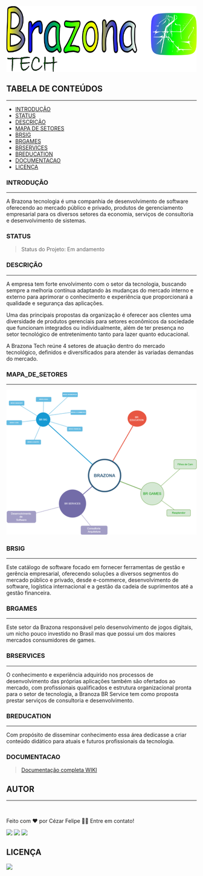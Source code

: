 <img src="./assets/brazona 800x276-v2.png">

## TABELA DE CONTEÚDOS
---

 <!--ts-->
   * [INTRODUÇÃO](#INTRODUÇÃO)
   * [STATUS](#STATUS)
   * [DESCRIÇÃO](#DESCRIÇÃO)
   * [MAPA DE SETORES](#MAPA_DE_SETORES)
   * [BRSIG](#BRSIG)
   * [BRGAMES](#BRGAMES)
   * [BRSERVICES](#BRSERVICES)
   * [BREDUCATION](#BREDUCATION)
   * [DOCUMENTACAO](#DOCUMENTACAO)
   * [LICENÇA](#LICENÇA)
<!--te-->

### INTRODUÇÃO
---

A Brazona tecnologia é uma companhia de desenvolvimento de software oferecendo ao mercado público e privado, produtos de gerenciamento empresarial para os diversos setores da economia, serviços de consultoria e desenvolvimento de sistemas.

### STATUS

> Status do Projeto: Em andamento

### DESCRIÇÃO
---

A empresa tem forte envolvimento com o setor da tecnologia, buscando sempre a melhoria contínua adaptando às mudanças do mercado interno e externo para aprimorar o conhecimento e experiência que proporcionará a qualidade e segurança das aplicações.

Uma das principais propostas da organização é oferecer aos clientes uma diversidade de produtos gerenciais para setores econômicos da sociedade que funcionam integrados ou individualmente, além de ter presença no setor tecnológico de entretenimento tanto para lazer quanto educacional.

A Brazona Tech reúne 4 setores de atuação dentro do mercado tecnológico, definidos e  diversificados para atender às variadas demandas do mercado.


### MAPA_DE_SETORES
---

<img src="./assets/Mapa_Setores_Brazona_Tech.png">

### BRSIG
---

Este catálogo de software focado em fornecer ferramentas de gestão e gerência empresarial, oferecendo soluções a diversos segmentos do mercado público e privado, desde e-commerce, desenvolvimento de software, logística internacional e a gestão da cadeia de suprimentos até a gestão financeira.

### BRGAMES
---

Este setor da Brazona responsável pelo desenvolvimento de jogos digitais, um nicho pouco investido no Brasil mas que possui um dos maiores mercados consumidores de games.

### BRSERVICES
---

O conhecimento e experiência adquirido nos processos de desenvolvimento das próprias aplicações também são ofertados ao mercado, com profissionais qualificados e estrutura organizacional pronta para o setor de tecnologia, a Branoza BR Service tem como proposta prestar serviços de consultoria e desenvolvimento.

### BREDUCATION
---

Com propósito de disseminar conhecimento essa área dedicasse a criar conteúdo didático para atuais e futuros profissionais da tecnologia.

### DOCUMENTACAO

> [Documentação completa WIKI](https://github.com/brazona/.github/wiki)

## **AUTOR**
---

<img style="border-radius: 50%;" src="https://avatars.githubusercontent.com/u/29206101?v=4" width="100px;" alt=""/>

Feito com ❤️ por Cézar Felipe 👋🏽 Entre em contato!

 <a href="https://www.instagram.com/cezar_felpis/" target="_blank"><img src="https://img.shields.io/badge/-Instagram-%23E4405F?style=for-the-badge&logo=instagram&logoColor=white" target="_blank"></a>
  <a href = "mailto:cezarfelipe2008@outlook.com"><img src="https://img.shields.io/badge/-Gmail-%23333?style=for-the-badge&logo=gmail&logoColor=white" target="_blank"></a>
  <a href="https://www.linkedin.com/in/cezarfelipedasilva/" target="_blank"><img src="https://img.shields.io/badge/-LinkedIn-%230077B5?style=for-the-badge&logo=linkedin&logoColor=white" target="_blank"></a> 
    
## LICENÇA
<a href="https://github.com/CezarFelipe/micro-service-springcloud/blob/main/LICENSE" target="_blank"><img src="https://img.shields.io/badge/license-MIT-green" target="_blank"></a>

<!--


**Here are some ideas to get you started:**

🙋‍♀️ A short introduction - what is your organization all about?
🌈 Contribution guidelines - how can the community get involved?
👩‍💻 Useful resources - where can the community find your docs? Is there anything else the community should know?
🍿 Fun facts - what does your team eat for breakfast?
🧙 Remember, you can do mighty things with the power of [Markdown](https://docs.github.com/github/writing-on-github/getting-started-with-writing-and-formatting-on-github/basic-writing-and-formatting-syntax)
-->
